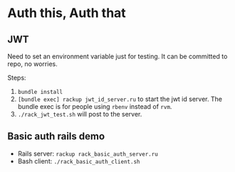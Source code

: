 # Auth this, Auth that

## JWT

Need to set an environment variable just for testing.
It can be committed to repo, no worries.

Steps:

1. `bundle install`
1. `[bundle exec] rackup jwt_id_server.ru` to start the jwt id server. The bundle exec is for people using `rbenv` instead of `rvm`.
1. `./rack_jwt_test.sh` will post to the server.

## Basic auth rails demo

- Rails server: `rackup rack_basic_auth_server.ru`
- Bash client: `./rack_basic_auth_client.sh`


